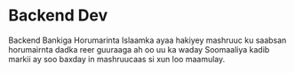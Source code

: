 # Backend Dev

Backend Bankiga Horumarinta Islaamka ayaa hakiyey mashruuc ku saabsan horumairnta dadka reer guuraaga ah oo uu ka waday Soomaaliya kadib markii ay soo baxday in mashruucaas si xun loo maamulay.
